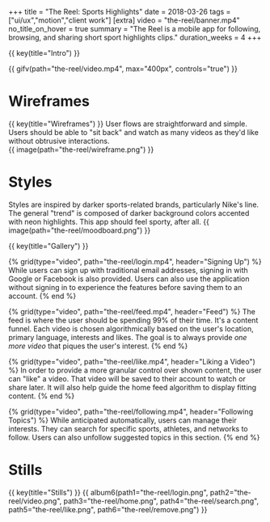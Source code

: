 +++
title = "The Reel: Sports Highlights"
date = 2018-03-26
tags = ["ui/ux","motion","client work"]
[extra]
video = "the-reel/banner.mp4"
no_title_on_hover = true
summary = "The Reel is a mobile app for following, browsing, and sharing short sport highlights clips."
duration_weeks = 4
+++

{{ key(title="Intro") }}


{{ gifv(path="the-reel/video.mp4", max="400px", controls="true") }}

# Wireframes
{{ key(title="Wireframes") }}
User flows are straightforward and simple.  Users should be able to "sit back" and watch as many videos as they'd like without obtrusive interactions.  
{{ image(path="the-reel/wireframe.png") }}

# Styles
Styles are inspired by darker sports-related brands, particularly Nike's line.  The general "trend" is composed of darker background colors accented with neon highlights.  This app should feel sporty, after all.
{{ image(path="the-reel/moodboard.png") }}

{{ key(title="Gallery") }}

{% grid(type="video", path="the-reel/login.mp4", header="Signing Up") %}
    While users can sign up with traditional email addresses, signing in with Google or Facebook is also provided.  Users can also use the application without signing in to experience the features before saving them to an account.
{% end %}

{% grid(type="video", path="the-reel/feed.mp4", header="Feed") %}
    The feed is where the user should be spending 99% of their time.  It's a content funnel.  Each video is chosen algorithmically based on the user's location, primary language, interests and likes.  The goal is to always provide *one more video* that piques the user's interest.
{% end %}

{% grid(type="video", path="the-reel/like.mp4", header="Liking a Video") %}
    In order to provide a more granular control over shown content, the user can "like" a video.  That video will be saved to their account to watch or share later.  It will also help guide the home feed algorithm to display fitting content.
{% end %}

{% grid(type="video", path="the-reel/following.mp4", header="Following Topics") %}
    While anticipated automatically, users can manage their interests.  They can search for specific sports, athletes, and networks to follow.  Users can also unfollow suggested topics in this section.
{% end %}

# Stills
{{ key(title="Stills") }}
{{ album6(path1="the-reel/login.png", path2="the-reel/video.png", path3="the-reel/home.png", path4="the-reel/search.png", path5="the-reel/like.png", path6="the-reel/remove.png") }}